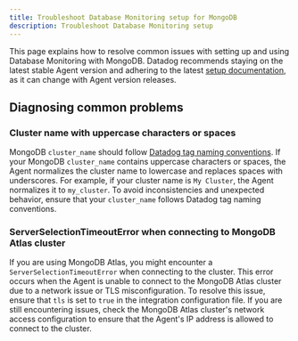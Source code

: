 ```yaml
---
title: Troubleshoot Database Monitoring setup for MongoDB
description: Troubleshoot Database Monitoring setup
---
```


This page explains how to resolve common issues with setting up and using Database Monitoring with MongoDB. Datadog recommends staying on the latest stable Agent version and adhering to the latest [setup documentation][1], as it can change with Agent version releases.

## Diagnosing common problems

### Cluster name with uppercase characters or spaces

MongoDB `cluster_name` should follow [Datadog tag naming conventions][2].
If your MongoDB `cluster_name` contains uppercase characters or spaces, the Agent normalizes the cluster name to lowercase and replaces spaces with underscores. For example, if your cluster name is `My Cluster`, the Agent normalizes it to `my_cluster`.
To avoid inconsistencies and unexpected behavior, ensure that your `cluster_name` follows Datadog tag naming conventions.

### ServerSelectionTimeoutError when connecting to MongoDB Atlas cluster

If you are using MongoDB Atlas, you might encounter a `ServerSelectionTimeoutError` when connecting to the cluster. This error occurs when the Agent is unable to connect to the MongoDB Atlas cluster due to a network issue or TLS misconfiguration. To resolve this issue, ensure that `tls` is set to `true` in the integration configuration file. If you are still encountering issues, check the MongoDB Atlas cluster's network access configuration to ensure that the Agent's IP address is allowed to connect to the cluster.

[1]: /database_monitoring/setup_mongodb/
[2]: /developers/guide/what-best-practices-are-recommended-for-naming-metrics-and-tags/#rules-and-best-practices-for-naming-tags
